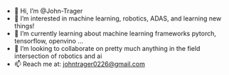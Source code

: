 - 👋 Hi, I’m @John-Trager
- 👀 I’m interested in machine learning, robotics, ADAS, and learning new things!
- 🌱 I’m currently learning about machine learning frameworks pytorch, tensorflow, openvino ...
- 💞️ I’m looking to collaborate on pretty much anything in the field intersection of robotics and ai
- 📫 Reach me at: johntrager0226@gmail.com

<!---
John-Trager/John-Trager is a ✨ special ✨ repository because its `README.md` (this file) appears on your GitHub profile.
You can click the Preview link to take a look at your changes.
--->

